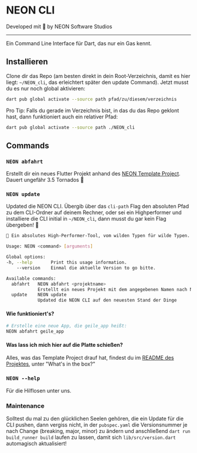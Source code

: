 # NEON CLI

Developed mit 💙 by NEON Software Studios

---

Ein Command Line Interface für Dart, das nur ein Gas kennt.

## Installieren

Clone dir das Repo (am besten direkt in dein Root-Verzeichnis, damit es hier liegt: ```~/NEON_cli```, das erleichtert später den update Command). Jetzt musst du es nur noch global aktivieren:

```sh
dart pub global activate --source path pfad/zu/diesem/verzeichnis
```

Pro Tip: Falls du gerade im Verzeichnis bist, in das du das Repo geklont hast, dann funktioniert auch ein relativer Pfad:

```sh
dart pub global activate --source path ./NEON_cli
```

## Commands

### `NEON abfahrt`

Erstellt dir ein neues Flutter Projekt anhand des [NEON Template Project][template_project_link]. Dauert ungefähr 3.5 Tornados 🍺

### `NEON update`

Updated die NEON CLI. Übergib über das ```cli-path``` Flag den absoluten Pfad zu dem CLI-Ordner auf deinem Rechner, oder sei ein Highperformer und installiere die CLI initial in ```~/NEON_cli```, dann musst du gar kein Flag übergeben! 😤

```sh
🥵 Ein absolutes High-Performer-Tool, vom wilden Typen für wilde Typen.

Usage: NEON <command> [arguments]

Global options:
-h, --help       Print this usage information.
    --version    Einmal die aktuelle Version to go bitte.

Available commands:
  abfahrt   NEON abfahrt <projektname>
            Erstellt ein neues Projekt mit dem angegebenen Namen nach NEON Maßstäben (to the 🌝) im aktuellen Verzeichnis.
  update    NEON update
            Updated die NEON CLI auf den neuesten Stand der Dinge
```

#### Wie funktioniert's?

```sh
# Erstelle eine neue App, die geile_app heißt:
NEON abfahrt geile_app
```

#### Was lass ich mich hier auf die Platte schießen?

Alles, was das Template Project drauf hat, findest du im [README des Projektes][template_project_link], unter "What's in the box?"

### `NEON --help`

Für die Hilflosen unter uns.

[template_project_link]: https://github.com/julien-neon/NEON_template_project

### Maintenance

Solltest du mal zu den glücklichen Seelen gehören, die ein Update für die CLI pushen, dann vergiss nicht, in der ```pubspec.yaml``` die Versionsnummer je nach Change (breaking, major, minor) zu ändern und anschließend ```dart run build_runner build``` laufen zu lassen, damit sich ```lib/src/version.dart``` automagisch aktualisiert!
